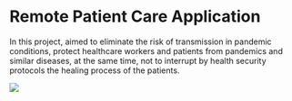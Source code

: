 # Remote Patient Care Application

In this project, aimed to eliminate the risk of transmission in pandemic conditions, protect healthcare workers and patients from pandemics and similar diseases, at the same time, not to interrupt by health security protocols the healing process of the patients.

![](https://github.com/MEmirAkay/RemotePatientCare/img/home.PNG)

